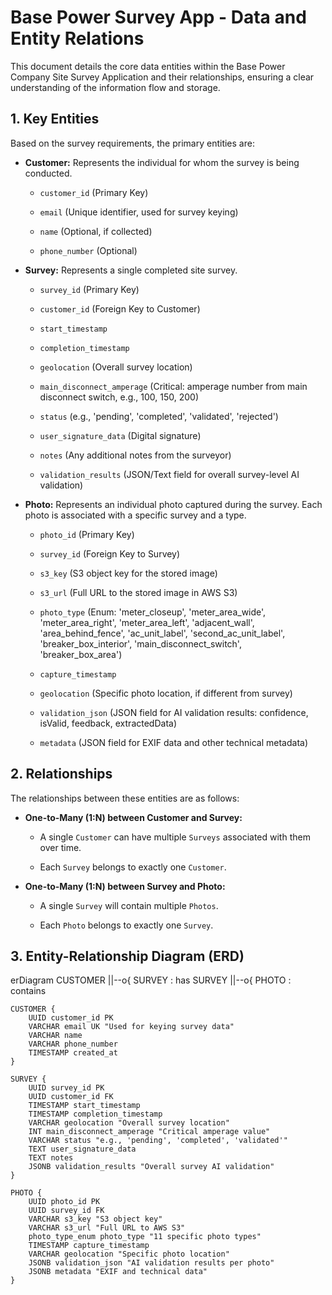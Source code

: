 # Base Power Survey App - Data and Entity Relations

This document details the core data entities within the Base Power Company Site Survey Application and their relationships, ensuring a clear understanding of the information flow and storage.

## 1. Key Entities

Based on the survey requirements, the primary entities are:

- **Customer:** Represents the individual for whom the survey is being conducted.
  - `customer_id` (Primary Key)

  - `email` (Unique identifier, used for survey keying)

  - `name` (Optional, if collected)

  - `phone_number` (Optional)

- **Survey:** Represents a single completed site survey.
  - `survey_id` (Primary Key)

  - `customer_id` (Foreign Key to Customer)

  - `start_timestamp`

  - `completion_timestamp`

  - `geolocation` (Overall survey location)

  - `main_disconnect_amperage` (Critical: amperage number from main disconnect switch, e.g., 100, 150, 200)

  - `status` (e.g., 'pending', 'completed', 'validated', 'rejected')

  - `user_signature_data` (Digital signature)

  - `notes` (Any additional notes from the surveyor)

  - `validation_results` (JSON/Text field for overall survey-level AI validation)

- **Photo:** Represents an individual photo captured during the survey. Each photo is associated with a specific survey and a type.
  - `photo_id` (Primary Key)

  - `survey_id` (Foreign Key to Survey)

  - `s3_key` (S3 object key for the stored image)

  - `s3_url` (Full URL to the stored image in AWS S3)

  - `photo_type` (Enum: 'meter_closeup', 'meter_area_wide', 'meter_area_right', 'meter_area_left', 'adjacent_wall', 'area_behind_fence', 'ac_unit_label', 'second_ac_unit_label', 'breaker_box_interior', 'main_disconnect_switch', 'breaker_box_area')

  - `capture_timestamp`

  - `geolocation` (Specific photo location, if different from survey)

  - `validation_json` (JSON field for AI validation results: confidence, isValid, feedback, extractedData)

  - `metadata` (JSON field for EXIF data and other technical metadata)

## 2. Relationships

The relationships between these entities are as follows:

- **One-to-Many (1:N) between Customer and Survey:**
  - A single `Customer` can have multiple `Surveys` associated with them over time.

  - Each `Survey` belongs to exactly one `Customer`.

- **One-to-Many (1:N) between Survey and Photo:**
  - A single `Survey` will contain multiple `Photos`.

  - Each `Photo` belongs to exactly one `Survey`.

## 3. Entity-Relationship Diagram (ERD)

erDiagram
CUSTOMER ||--o{ SURVEY : has
SURVEY ||--o{ PHOTO : contains

    CUSTOMER {
        UUID customer_id PK
        VARCHAR email UK "Used for keying survey data"
        VARCHAR name
        VARCHAR phone_number
        TIMESTAMP created_at
    }

    SURVEY {
        UUID survey_id PK
        UUID customer_id FK
        TIMESTAMP start_timestamp
        TIMESTAMP completion_timestamp
        VARCHAR geolocation "Overall survey location"
        INT main_disconnect_amperage "Critical amperage value"
        VARCHAR status "e.g., 'pending', 'completed', 'validated'"
        TEXT user_signature_data
        TEXT notes
        JSONB validation_results "Overall survey AI validation"
    }

    PHOTO {
        UUID photo_id PK
        UUID survey_id FK
        VARCHAR s3_key "S3 object key"
        VARCHAR s3_url "Full URL to AWS S3"
        photo_type_enum photo_type "11 specific photo types"
        TIMESTAMP capture_timestamp
        VARCHAR geolocation "Specific photo location"
        JSONB validation_json "AI validation results per photo"
        JSONB metadata "EXIF and technical data"
    }
